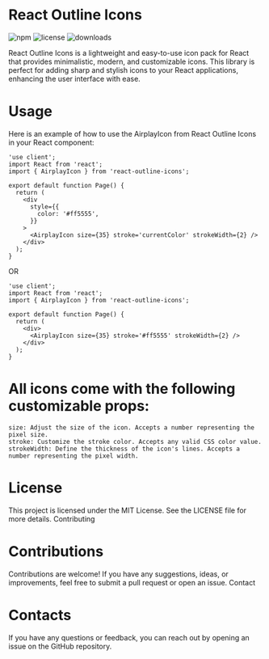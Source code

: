 # React Outline Icons

![npm](https://img.shields.io/npm/v/react-outline-icons?style=flat-square)
![license](https://img.shields.io/npm/l/react-outline-icons?style=flat-square)
![downloads](https://img.shields.io/npm/dt/react-outline-icons?style=flat-square)

React Outline Icons is a lightweight and easy-to-use icon pack for React that provides minimalistic, modern, and customizable icons. This library is perfect for adding sharp and stylish icons to your React applications, enhancing the user interface with ease.

# Usage

Here is an example of how to use the AirplayIcon from React Outline Icons in your React component:

```tsx
'use client';
import React from 'react';
import { AirplayIcon } from 'react-outline-icons';

export default function Page() {
  return (
    <div
      style={{
        color: '#ff5555',
      }}
    >
      <AirplayIcon size={35} stroke='currentColor' strokeWidth={2} />
    </div>
  );
}
```

OR

```tsx
'use client';
import React from 'react';
import { AirplayIcon } from 'react-outline-icons';

export default function Page() {
  return (
    <div>
      <AirplayIcon size={35} stroke='#ff5555' strokeWidth={2} />
    </div>
  );
}
```

# All icons come with the following customizable props:

    size: Adjust the size of the icon. Accepts a number representing the pixel size.
    stroke: Customize the stroke color. Accepts any valid CSS color value.
    strokeWidth: Define the thickness of the icon's lines. Accepts a number representing the pixel width.

# License

This project is licensed under the MIT License. See the LICENSE file for more details.
Contributing

# Contributions

Contributions are welcome! If you have any suggestions, ideas, or improvements, feel free to submit a pull request or open an issue.
Contact

# Contacts

If you have any questions or feedback, you can reach out by opening an issue on the GitHub repository.
